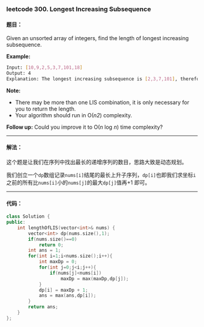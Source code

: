 ### leetcode 300. Longest Increasing Subsequence 

#### 题目：

Given an unsorted array of integers, find the length of longest increasing subsequence.

**Example:**

``` bash
Input: [10,9,2,5,3,7,101,18]
Output: 4 
Explanation: The longest increasing subsequence is [2,3,7,101], therefore the length is 4. 
```

**Note:**

- There may be more than one LIS combination, it is only necessary for you to return the length.
- Your algorithm should run in O(*n2*) complexity.

**Follow up:** Could you improve it to O(*n* log *n*) time complexity?

-----

#### 解法：

这个题是让我们在序列中找出最长的递增序列的数目，思路大致是动态规划。

我们创立一个`dp`数组记录`nums[i]`结尾的最长上升子序列，`dp[i]`也即我们求坐标`i`之前的所有比`nums[i]`小的`nums[j]`的最大`dp[j]`值再+1 即可。

-----

#### 代码：

```cpp
class Solution {
public:
    int lengthOfLIS(vector<int>& nums) {
        vector<int> dp(nums.size(),1);
        if(nums.size()==0)
            return 0;
        int ans = 1;
        for(int i=1;i<nums.size();i++){
            int maxDp = 0;
            for(int j=0;j<i;j++){
                if(nums[j]<nums[i])
                    maxDp = max(maxDp,dp[j]);
            }
            dp[i] = maxDp + 1;
            ans = max(ans,dp[i]);
        }
        return ans;
    }
};
```

